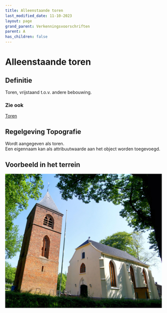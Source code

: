 ```yaml
---
title: Alleenstaande toren
last_modified_date: 11-10-2023
layout: page
grand_parent: Verkenningsvoorschriften
parent: A
has_children: false
---
```


Alleenstaande toren
===================

## Definitie

Toren, vrijstaand t.o.v. andere bebouwing.

### Zie ook
[Toren](../../T/Toren/Toren.html)

## Regelgeving Topografie

Wordt aangegeven als toren.<br>
Een eigennaam kan als attribuutwaarde aan het object worden toegevoegd.

## Voorbeeld in het terrein

![](53704018.jpg)
